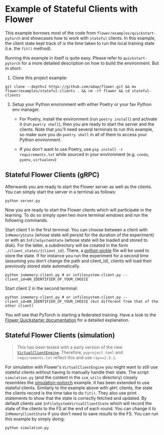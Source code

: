 # Example of Stateful Clients with Flower

This example borrows most of the code from `flower/examples/quickstart-pytorch` and showcases how to work with `stateful` clients. In this example, the client state kept track of is the time taken to run the local training state (i.e. the `fit()` method).


Running this example in itself is quite easy. Please refer to `quickstart-pytorch` for a more detailed description on how to build the environment. But in short:

1. Clone this project example:

```shell
git clone --depth=1 https://github.com/adap/flower.git && mv flower/examples/stateful-clients . && rm -rf flower && cd stateful-clients
```

2. Setup your Python environment with either Poetry or your fav Python env manager. 

    * For Poetry, install the environment (run `poetry install`) and activate it (run `poetry shell`), then you are ready to start the server and the clients. Note that you'll need several terminals to run this example, so make sure you do `poetry shell` in all of them to access your Python environment. 

    * If you don't want to use Poetry, use `pip install -r requirements.txt` while sourced in your environment (e.g. `conda`, `pyenv`, `virtualenv`)


## Stateful Flower Clients (gRPC)

Afterwards you are ready to start the Flower server as well as the clients. You can simply start the server in a terminal as follows:

```shell
python server.py
```

Now you are ready to start the Flower clients which will participate in the learning. To do so simply open two more terminal windows and run the following commands.

Start client 1 in the first terminal. You can choose between a client with `InMemoryState` (whose state will persist for the duration of the experiment) or with an `InFileSystemState` (whose state will be loaded and stored to disk). For the latter, a subdirectory will be created in the form `./client_states/{client_id}`. There, a [python pickle](https://www.digitalocean.com/community/tutorials/python-pickle-example) file will be used to store the state. If for instance you run the experiment for a second time (assuming you don't change the path and client_id), clients will load their previously stored state automatically.  

```shell
python inmemory-client.py # or infilesystem-client.py --client_id=AN_IDENTIFIER_OF_YOUR_CHOICE
```

Start client 2 in the second terminal:

```shell
python inmemory-client.py # or infilesystem-client.py --client_id=AN_IDENTIFIER_OF_YOUR_CHOICE (but different from that of the other client)
```

You will see that PyTorch is starting a federated training. Have a look to the [Flower Quickstarter documentation](https://flower.dev/docs/quickstart-pytorch.html) for a detailed explanation.


## Stateful Flower Clients (simulation)

> This has been tested with a early version of the new [`VirtualClientEngine`](https://github.com/adap/flower/pull/1969). Therefore, `pyproject.toml` and `requirements.txt` reflect this and use `ray==2.5.1`.

For simulation with Flower's `VirtualClientEngine` you might want to still use stateful clients without having to manually handle their state. The script `simulation.py` (and the content in the `sim_utils` directory) closely resembles the [simulation-pytorch]() example. It has been extended to use stateful clients. Similarly to the example above with `gRPC` clients, the state the clients record is the time take to do `fit()`. They also use print statements to show that the state is correctly fetched and updated. By default clients use `InFileSystemVirtualClientState` which will record the state of the clients to the FS at the end of each round. You can change it to `InMemoryClientState` if you don't need to save results to the FS. You can run this example by simply doing:

```bash
python simulation.py
```
